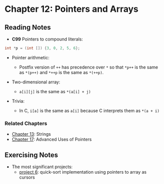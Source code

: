 # Chapter 12: Pointers and Arrays 

## Reading Notes

- **C99** Pointers to compound literals:

```C
int *p = (int []) {3, 0, 2, 5, 6};
```

- Pointer arithmetic:
    - Postfix version of `++` has precedence over `*` so that `*p++` is the same as `*(p++)` and `*++p` is the same as `*(++p)`.

- Two-dimensional array:
    - `a[i][j]` is the same as `*(a[i] + j)`
    
- Trivia: 
    - In C, `i[a]` is the same as `a[i]` because C interprets them as `*(a + i)`
    
### Related Chapters

- [Chapter 13](../ch13): Strings
- [Chapter 17](../ch17): Advanced Uses of Pointers

## Exercising Notes

- The most significant projects: 
    - [project 6](./projects/06.c): quick-sort implementation using pointers to array as cursors